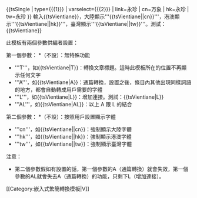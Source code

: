 <includeonly>{{tsSingle
| type={{{1}}}
| varselect={{{2}}}
| link=永珍
| cn=万象
| hk=永珍
| tw=永珍
}}</includeonly><noinclude>
輸入<nowiki>{{tsVientiane}}</nowiki>，大陸顯示'''{{tsVientiane||cn}}'''，港澳顯示'''{{tsVientiane||hk}}'''，臺灣顯示'''{{tsVientiane||tw}}'''。測試：{{tsVientiane}}

此模板有兩個參數供編者設置：

第一個參數：
*（不設）：無特殊功能
* '''T'''，如<nowiki>{{tsVientiane|T}}</nowiki>：轉換文章標題。這時此模板所在的位置不再顯示任何文字
* '''A'''，如<nowiki>{{tsVientiane|A}}</nowiki>：通篇轉換，設置之後，條目內其他出現同樣詞語的地方，都會自動轉成用戶需要的字體
* '''L'''，如<nowiki>{{tsVientiane|L}}</nowiki>：增加連接。測試：{{tsVientiane|L}}
* '''AL'''，如<nowiki>{{tsVientiane|AL}}</nowiki>：以上 A 跟 L 的結合 

第二個參數：
*（不設）：按照用戶設置顯示字體
*  '''cn'''，如<nowiki>{{tsVientiane||cn}}</nowiki>：強制顯示大陸字體
*  '''hk'''，如<nowiki>{{tsVientiane||hk}}</nowiki>：強制顯示港澳字體
*  '''tw'''，如<nowiki>{{tsVientiane||tw}}</nowiki>：強制顯示臺灣字體

注意：
* 第二個參數假如有設置的話，第一個參數的A（通篇轉換）就會失效，第一個參數的AL就會失去A（通篇轉換）的功能，只剩下L（增加連接）。

[[Category:嵌入式繁簡轉換模板|V]]</noinclude>